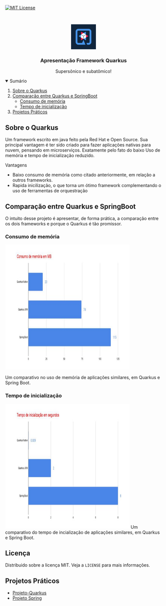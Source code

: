 
[![MIT License][license-shield]][license-url]




<!-- PROJECT LOGO -->
<br />
<p align="center">
    <img src="images/quarkus-logo-large.png" alt="Logo" width="80" height="80">
  

  <h3 align="center">Apresentação Framework Quarkus</h3>

  <p align="center">
    Supersônico e subatômico!
    <br />
    
  </p>
</p>



<!-- TABLE OF CONTENTS -->
<details open="open">
  <summary>Sumário</summary>
  <ol>
    <li>
      <a href="#sobre-o-quarkus">Sobre o Quarkus</a>
    </li>
    <li>
      <a href="#getting-started">Comparação entre Quarkus e SpringBoot</a>
      <ul>
        <li><a href="#prerequisites">Consumo de memória</a></li>
        <li><a href="#installation">Tempo de inicialização</a></li>
      </ul>
    </li>
    <li>
      <a href="#projetos-praticos">Projetos Práticos</a>
    </li>
  </ol>
</details>



<!-- ABOUT THE PROJECT -->
## Sobre o Quarkus

Um framework escrito em java feito pela Red Hat e Open Source. Sua principal vantagem é ter sido criado para fazer aplicações nativas para nuvem, pensando em microserviços. Exatamente pelo fato do baixo 
Uso de memória e tempo de inicialização reduzido.

Vantagens
* Baixo consumo de memória como citado anteriormente, em relação a outros frameworks.
* Rapida inicilização, o que torna um ótimo framework complementando o uso de ferramentas de orquestração


<!-- GETTING STARTED -->
## Comparação entre Quarkus e SpringBoot

O intuito desse projeto é apresentar, de forma prática, a comparação entre os dois frameworks e porque o Quarkus é tão promissor.

### Consumo de memória

 <img src="images/consumo.jpg" alt="consumo" width="400" height="400">

Um comparativo no uso de memória de aplicações similares, em Quarkus e Spring Boot.

### Tempo de inicialização

<img src="images/inicializacao.jpg" alt="inicializacao" width="400" height="400">
Um comparativo do tempo de incialização de aplicações similares, em Quarkus e Spring Boot.


<!-- LICENSE -->
## Licença

Distribuido sobre a licença MIT. Veja a `LICENSE` para mais informações.


<!-- ACKNOWLEDGEMENTS -->
## Projetos Práticos
* [Projeto-Quarkus](https://github.com/mbebiano/quarkusxspring/tree/master/Projetos-Apresentacao/quarkus-mongo)
* [Projeto Spring](https://github.com/mbebiano/quarkusxspring/tree/master/Projetos-Apresentacao/springmongo)




<!-- MARKDOWN LINKS & IMAGES -->
<!-- https://www.markdownguide.org/basic-syntax/#reference-style-links -->
[contributors-shield]: https://img.shields.io/github/contributors/othneildrew/Best-README-Template.svg?style=for-the-badge
[contributors-url]: https://github.com/othneildrew/Best-README-Template/graphs/contributors
[forks-shield]: https://img.shields.io/github/forks/othneildrew/Best-README-Template.svg?style=for-the-badge
[forks-url]: https://github.com/othneildrew/Best-README-Template/network/members
[stars-shield]: https://img.shields.io/github/stars/othneildrew/Best-README-Template.svg?style=for-the-badge
[stars-url]: https://github.com/othneildrew/Best-README-Template/stargazers
[issues-shield]: https://img.shields.io/github/issues/othneildrew/Best-README-Template.svg?style=for-the-badge
[issues-url]: https://github.com/othneildrew/Best-README-Template/issues
[license-shield]: https://img.shields.io/github/license/othneildrew/Best-README-Template.svg?style=for-the-badge
[license-url]: https://github.com/othneildrew/Best-README-Template/blob/master/LICENSE.txt
[linkedin-shield]: https://img.shields.io/badge/-LinkedIn-black.svg?style=for-the-badge&logo=linkedin&colorB=555
[linkedin-url]: https://linkedin.com/in/othneildrew
[product-screenshot]: images/screenshot.png

